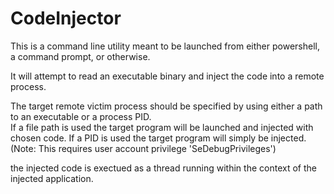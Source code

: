 # CodeInjector
This is a command line utility meant to be launched from either powershell, a command prompt, or otherwise.

It will attempt to read an executable binary and inject the code into a remote process.

The target remote victim process should be specified by using either a path to an executable or a process PID.  
If a file path is used the target program will be launched and injected with chosen code.
If a PID is used the target program will simply be injected. (Note: This requires user account privilege 'SeDebugPrivileges')

the injected code is exectued as a thread running within the context of the injected application.
